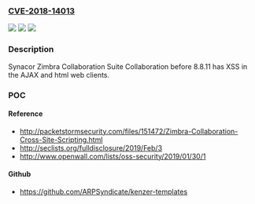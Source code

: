 ### [CVE-2018-14013](https://cve.mitre.org/cgi-bin/cvename.cgi?name=CVE-2018-14013)
![](https://img.shields.io/static/v1?label=Product&message=n%2Fa&color=blue)
![](https://img.shields.io/static/v1?label=Version&message=n%2Fa&color=blue)
![](https://img.shields.io/static/v1?label=Vulnerability&message=n%2Fa&color=brighgreen)

### Description

Synacor Zimbra Collaboration Suite Collaboration before 8.8.11 has XSS in the AJAX and html web clients.

### POC

#### Reference
- http://packetstormsecurity.com/files/151472/Zimbra-Collaboration-Cross-Site-Scripting.html
- http://seclists.org/fulldisclosure/2019/Feb/3
- http://www.openwall.com/lists/oss-security/2019/01/30/1

#### Github
- https://github.com/ARPSyndicate/kenzer-templates


